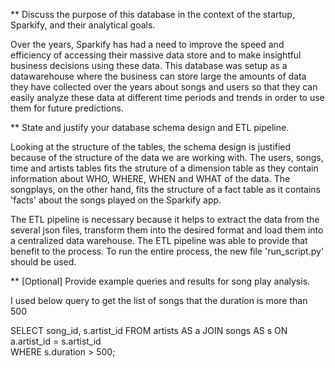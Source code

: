 ** Discuss the purpose of this database in the context of the startup, Sparkify, and their analytical goals.

Over the years, Sparkify has had a need to improve the speed and efficiency of accessing their massive data store and to make insightful business decisions using these data. This database was setup as a datawarehouse where the business can store large the amounts of data they have collected over the years about songs and users so that they can easily analyze these data at different time periods and trends in order to use them for future predictions.

** State and justify your database schema design and ETL pipeline.

Looking at the structure of the tables, the schema design is justified because of the structure of the data we are working with. The users, songs, time and artists tables fits the struture of a dimension table as they contain information about WHO, WHERE, WHEN and WHAT of the data. The songplays, on the other hand, fits the structure of a fact table as it contains 'facts' about the songs played on the Sparkify app.

The ETL pipeline is necessary because it helps to extract the data from the several json files, transform them into the desired format and load them into a centralized data warehouse. The ETL pipeline was able to provide that benefit to the process.
To run the entire process, the new file 'run_script.py' should be used.

** [Optional] Provide example queries and results for song play analysis.

I used below query to get the list of songs that the duration is more than 500 

SELECT song_id, s.artist_id 
    FROM artists AS a 
JOIN songs AS s 
    ON a.artist_id = s.artist_id  
WHERE s.duration > 500;